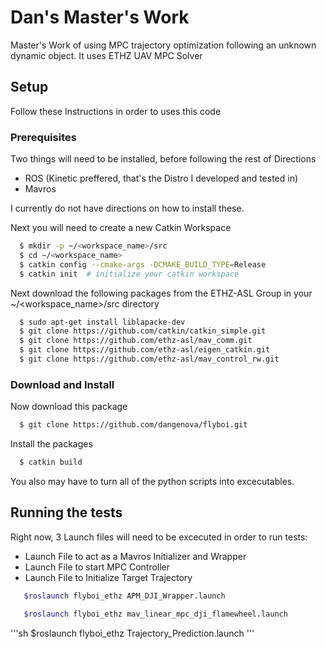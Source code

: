 # Dan's Master's Work

Master's Work of using MPC trajectory optimization following an unknown dynamic object.  It uses ETHZ UAV MPC Solver

## Setup

Follow these Instructions in order to uses this code

### Prerequisites

Two things will need to be installed, before following the rest of Directions
* ROS (Kinetic preffered, that's the Distro I developed and tested in)
* Mavros

I currently do not have directions on how to install these.


Next you will need to create a new Catkin Workspace

```sh
  $ mkdir -p ~/<workspace_name>/src
  $ cd ~/<workspace_name>
  $ catkin config --cmake-args -DCMAKE_BUILD_TYPE=Release
  $ catkin init  # initialize your catkin workspace
```

Next download the following packages from the ETHZ-ASL Group in your ~/<workspace_name>/src directory

```sh
  $ sudo apt-get install liblapacke-dev
  $ git clone https://github.com/catkin/catkin_simple.git
  $ git clone https://github.com/ethz-asl/mav_comm.git
  $ git clone https://github.com/ethz-asl/eigen_catkin.git
  $ git clone https://github.com/ethz-asl/mav_control_rw.git
```

### Download and Install 

Now download this package
```sh
  $ git clone https://github.com/dangenova/flyboi.git
```

Install the packages
```sh
  $ catkin build
```

You also may have to turn all of the python scripts into excecutables.

## Running the tests

Right now, 3 Launch files will need to be excecuted in order to run tests:

* Launch File to act as a Mavros Initializer and Wrapper
* Launch File to start MPC Controller
* Launch File to Initialize Target Trajectory

```sh
   $roslaunch flyboi_ethz APM_DJI_Wrapper.launch
```

```sh
   $roslaunch flyboi_ethz mav_linear_mpc_dji_flamewheel.launch
```

'''sh
   $roslaunch flyboi_ethz Trajectory_Prediction.launch
'''




